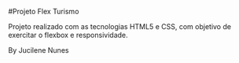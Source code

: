 #Projeto Flex Turismo

Projeto realizado com as tecnologias HTML5 e CSS, com objetivo de exercitar o flexbox e responsividade.

By Jucilene Nunes
